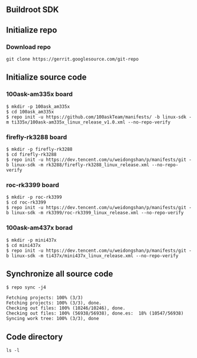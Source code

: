 Buildroot SDK
------

## Initialize repo
### Download  repo

```
git clone https://gerrit.googlesource.com/git-repo
```

## Initialize source code

### 100ask-am335x board

```
$ mkdir -p 100ask_am335x
$ cd 100ask_am335x
$ repo init -u https://github.com/100askTeam/manifests/ -b linux-sdk -m ti335x/100ask-am335x_linux_release_v1.0.xml --no-repo-verify
```
### firefly-rk3288 board

```
$ mkdir -p firefly-rk3288
$ cd firefly-rk3288
$ repo init -u https://dev.tencent.com/u/weidongshan/p/manifests/git -b linux-sdk -m rk3288/firefly-rk3288_linux_release.xml --no-repo-verify
```
### roc-rk3399 board

```
$ mkdir -p roc-rk3399
$ cd roc-rk3399
$ repo init -u https://dev.tencent.com/u/weidongshan/p/manifests/git -b linux-sdk -m rk3399/roc-rk3399_linux_release.xml --no-repo-verify
```
### 100ask-am437x borad

```
$ mkdir -p mini437x
$ cd mini437x
$ repo init -u https://dev.tencent.com/u/weidongshan/p/manifests/git -b linux-sdk -m ti437x/mini437x_linux_release.xml --no-repo-verify
```


## Synchronize all source code

```
$ repo sync -j4

Fetching projects: 100% (3/3)
Fetching projects: 100% (3/3), done.
Checking out files: 100% (10246/10246), done.
Checking out files: 100% (56938/56938), done.es:  18% (10547/56938)
Syncing work tree: 100% (3/3), done
```
## Code directory

```
ls -l
```


